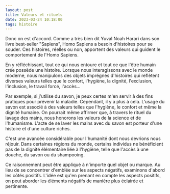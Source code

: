 ```yaml
---
layout: post
title: Valeurs et rituels
date: 2023-03-24 10:18:00
tags: histoire
---
```


Donc on est d'accord. Comme a très bien dit Yuval Noah Harari dans son livre best-seller "Sapiens", Homo Sapiens a besoin d'histoires pour se souder. Ces histoires, réelles ou non, apportent des valeurs qui guident le comportement de l'Homo Sapiens.

En y réfléchissant, tout ce qui nous entoure et tout ce que l'être humain crée possède une histoire. Lorsque nous interagissons avec le monde moderne, nous manipulons des objets imprégnés d'histoires qui reflètent diverses valeurs telles que le confort, l'hygiène, la dignité, l'exclusion, l'inclusion, le travail forcé, l'accès...

Par exemple, si j'utilise du savon, je peux certes m'en servir à des fins pratiques pour prévenir la maladie. Cependant, il y a plus à cela. L'usage du savon est associé à des valeurs telles que l'hygiène, le confort et même la dignité humaine. On pourrait même affirmer que, à travers le rituel du lavage des mains, nous honorons les valeurs de la science et de l'humanisme. L'acte de se laver les mains avec du savon est porteur d'une histoire et d'une culture riches.

C'est une avancée considérable pour l'humanité dont nous devrions nous réjouir. Dans certaines régions du monde, certains individus ne bénéficient pas de la dignité élémentaire liée à l'hygiène, telle que l'accès à une douche, du savon ou du shampooing.

Ce raisonnement peut être appliqué à n'importe quel objet ou marque. Au lieu de se concentrer d'emblée sur les aspects négatifs, examinons d'abord les côtés positifs. L'idée est qu'en prenant en compte les aspects positifs, on peut aborder les éléments négatifs de manière plus éclairée et pertinente.
